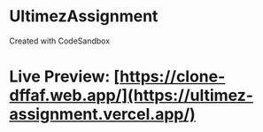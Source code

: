 # UltimezAssignment
Created with CodeSandbox
# Live Preview: [https://clone-dffaf.web.app/](https://ultimez-assignment.vercel.app/)
